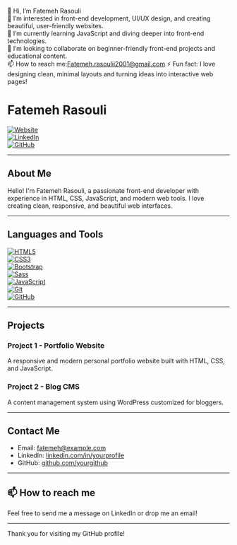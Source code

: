 👋 Hi, I’m Fatemeh Rasouli  
👀 I’m interested in front-end development, UI/UX design, and creating beautiful, user-friendly websites.  
🌱 I’m currently learning JavaScript and diving deeper into front-end technologies.  
💞 I’m looking to collaborate on beginner-friendly front-end projects and educational content.  
📫 How to reach me:Fatemeh.rasoulii2001@gmail.com 
⚡️ Fun fact: I love designing clean, minimal layouts and turning ideas into interactive web pages!
<!---
FatemehRasoulli/FatemehRasoulli is a ✨ special ✨ repository because its `README.md` (this file) appears on your GitHub profile.
You can click the Preview link to take a look at your changes.
--->
# Fatemeh Rasouli

[![Website](https://img.shields.io/badge/website-Portfolio-blue)](https://your-portfolio-url.com)  
[![LinkedIn](https://img.shields.io/badge/LinkedIn-Fatemeh-blue?logo=linkedin)](https://linkedin.com/in/yourprofile)  
[![GitHub](https://img.shields.io/badge/GitHub-Fatemeh-black?logo=github)](https://github.com/yourgithub)  

---

## About Me

Hello! I'm Fatemeh Rasouli, a passionate front-end developer with experience in HTML, CSS, JavaScript, and modern web tools. I love creating clean, responsive, and beautiful web interfaces.

---

## Languages and Tools

[![HTML5](https://img.shields.io/badge/-HTML5-E34F26?style=for-the-badge&logo=html5&logoColor=white)](https://developer.mozilla.org/en-US/docs/Web/HTML)  
[![CSS3](https://img.shields.io/badge/-CSS3-1572B6?style=for-the-badge&logo=css3&logoColor=white)](https://developer.mozilla.org/en-US/docs/Web/CSS)  
[![Bootstrap](https://img.shields.io/badge/-Bootstrap-7952B3?style=for-the-badge&logo=bootstrap&logoColor=white)](https://getbootstrap.com/)  
[![Sass](https://img.shields.io/badge/-Sass-CC6699?style=for-the-badge&logo=sass&logoColor=white)](https://sass-lang.com/)  
[![JavaScript](https://img.shields.io/badge/-JavaScript-F7DF1E?style=for-the-badge&logo=javascript&logoColor=black)](https://developer.mozilla.org/en-US/docs/Web/JavaScript)  
[![Git](https://img.shields.io/badge/-Git-F05032?style=for-the-badge&logo=git&logoColor=white)](https://git-scm.com/)  
[![GitHub](https://img.shields.io/badge/-GitHub-181717?style=for-the-badge&logo=github&logoColor=white)](https://github.com/)

---

## Projects

### Project 1 - Portfolio Website  
A responsive and modern personal portfolio website built with HTML, CSS, and JavaScript.

### Project 2 - Blog CMS  
A content management system using WordPress customized for bloggers.

---

## Contact Me

- Email: fatemeh@example.com  
- LinkedIn: [linkedin.com/in/yourprofile](https://linkedin.com/in/yourprofile)  
- GitHub: [github.com/yourgithub](https://github.com/yourgithub)

---

## 📫 How to reach me  
Feel free to send me a message on LinkedIn or drop me an email!

---

Thank you for visiting my GitHub profile!  

